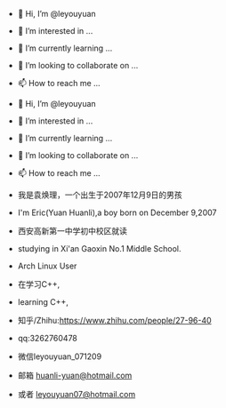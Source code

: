 - 👋 Hi, I’m @leyouyuan
- 👀 I’m interested in ...
- 🌱 I’m currently learning ...
- 💞️ I’m looking to collaborate on ...
- 📫 How to reach me ...
- 👋 Hi, I’m @leyouyuan
- 👀 I’m interested in ...
- 🌱 I’m currently learning ...
- 💞️ I’m looking to collaborate on ...
- 📫 How to reach me ...
- 我是袁焕理，一个出生于2007年12月9日的男孩
- I'm Eric(Yuan Huanli),a boy born on December 9,2007
- 西安高新第一中学初中校区就读
- studying in Xi'an Gaoxin No.1 Middle School.
- Arch Linux User

- 在学习C++,
- learning C++,


- 知乎/Zhihu:https://www.zhihu.com/people/27-96-40
- qq:3262760478
- 微信leyouyuan_071209
- 邮箱 huanli-yuan@hotmail.com
- 或者 leyouyuan07@hotmail.com

<!---
leyouyuan/leyouyuan is a ✨ special ✨ repository because its `README.md` (this file) appears on your GitHub profile.
You can click the Preview link to take a look at your changes.
--->

<!---
leyouyuan/leyouyuan is a ✨ special ✨ repository because its `README.md` (this file) appears on your GitHub profile.
You can click the Preview link to take a look at your changes.
--->
